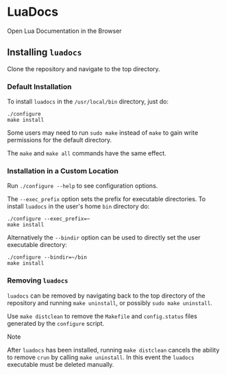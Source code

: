 # LuaDocs
Open Lua Documentation in the Browser

## Installing `luadocs`
Clone the repository and navigate to the top directory.

### Default Installation
To install `luadocs` in the `/usr/local/bin` directory, just do:

```none
./configure
make install
```

Some users may need to run `sudo make` instead of `make` to gain write permissions for the default directory.

The `make` and `make all` commands have the same effect.

### Installation in a Custom Location

Run `./configure --help` to see configuration options.

The `--exec_prefix` option sets the prefix for executable directories. To install `luadocs` in the user's home `bin` directory do:

```none
./configure --exec_prefix=~
make install
```

Alternatively the `--bindir` option can be used to directly set the user executable directory:

```none
./configure --bindir=~/bin
make install
```

### Removing `luadocs`
`luadocs` can be removed by navigating back to the top directory of the repository and running `make uninstall`, or possibly `sudo make uninstall`.

Use `make distclean` to remove the `Makefile` and `config.status` files generated by the `configure` script.

> [!NOTE]
> After `luadocs` has been installed, running `make distclean` cancels the ability to remove `crun` by calling `make uninstall`. In this event the `luadocs` executable must be deleted manually.

